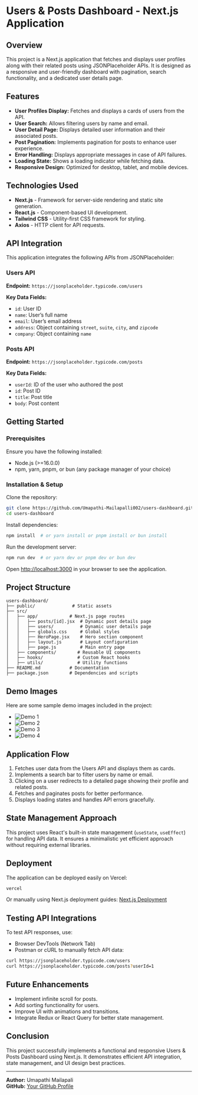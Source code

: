 # Users & Posts Dashboard - Next.js Application

## Overview
This project is a Next.js application that fetches and displays user profiles along with their related posts using JSONPlaceholder APIs. It is designed as a responsive and user-friendly dashboard with pagination, search functionality, and a dedicated user details page.

## Features
- **User Profiles Display:** Fetches and displays a cards of users from the API.
- **User Search:** Allows filtering users by name and email.
- **User Detail Page:** Displays detailed user information and their associated posts.
- **Post Pagination:** Implements pagination for posts to enhance user experience.
- **Error Handling:** Displays appropriate messages in case of API failures.
- **Loading State:** Shows a loading indicator while fetching data.
- **Responsive Design:** Optimized for desktop, tablet, and mobile devices.

## Technologies Used
- **Next.js** - Framework for server-side rendering and static site generation.
- **React.js** - Component-based UI development.
- **Tailwind CSS** - Utility-first CSS framework for styling.
- **Axios** - HTTP client for API requests.

## API Integration
This application integrates the following APIs from JSONPlaceholder:

### Users API
**Endpoint:** `https://jsonplaceholder.typicode.com/users`

**Key Data Fields:**
- `id`: User ID
- `name`: User’s full name
- `email`: User’s email address
- `address`: Object containing `street`, `suite`, `city`, and `zipcode`
- `company`: Object containing `name`

### Posts API
**Endpoint:** `https://jsonplaceholder.typicode.com/posts`

**Key Data Fields:**
- `userId`: ID of the user who authored the post
- `id`: Post ID
- `title`: Post title
- `body`: Post content

## Getting Started

### Prerequisites
Ensure you have the following installed:
- Node.js (>=16.0.0)
- npm, yarn, pnpm, or bun (any package manager of your choice)

### Installation & Setup
Clone the repository:
```bash
git clone https://github.com/Umapathi-Mailapalli002/users-dashboard.git
cd users-dashboard
```
Install dependencies:
```bash
npm install  # or yarn install or pnpm install or bun install
```
Run the development server:
```bash
npm run dev  # or yarn dev or pnpm dev or bun dev
```
Open [http://localhost:3000](http://localhost:3000) in your browser to see the application.

## Project Structure
```
users-dashboard/
├── public/              # Static assets
├── src/
│   ├── app/            # Next.js page routes
│   │   ├── posts/[id].jsx  # Dynamic post details page
│   │   ├── users/          # Dynamic user details page
│   │   ├── globals.css     # Global styles
│   │   ├── HeroPage.jsx    # Hero section component
│   │   ├── layout.js       # Layout configuration
│   │   ├── page.js         # Main entry page
│   ├── components/        # Reusable UI components
│   ├── hooks/             # Custom React hooks
│   ├── utils/             # Utility functions
├── README.md           # Documentation
├── package.json        # Dependencies and scripts
```

## Demo Images

Here are some sample demo images included in the project:

- ![Demo 1](public/demo1.png)
- ![Demo 2](public/demo1.png)
- ![Demo 3](public/demo1.png)
- ![Demo 4](public/demo1.png)

## Application Flow
1. Fetches user data from the Users API and displays them as cards.
2. Implements a search bar to filter users by name or email.
3. Clicking on a user redirects to a detailed page showing their profile and related posts.
4. Fetches and paginates posts for better performance.
5. Displays loading states and handles API errors gracefully.

## State Management Approach
This project uses React's built-in state management (`useState`, `useEffect`) for handling API data. It ensures a minimalistic yet efficient approach without requiring external libraries.

## Deployment
The application can be deployed easily on Vercel:
```bash
vercel
```
Or manually using Next.js deployment guides: [Next.js Deployment](https://nextjs.org/docs/deployment)

## Testing API Integrations
To test API responses, use:
- Browser DevTools (Network Tab)
- Postman or cURL to manually fetch API data:
```bash
curl https://jsonplaceholder.typicode.com/users
curl https://jsonplaceholder.typicode.com/posts?userId=1
```

## Future Enhancements
- Implement infinite scroll for posts.
- Add sorting functionality for users.
- Improve UI with animations and transitions.
- Integrate Redux or React Query for better state management.

## Conclusion
This project successfully implements a functional and responsive Users & Posts Dashboard using Next.js. It demonstrates efficient API integration, state management, and UI design best practices.

---
**Author:** Umapathi Mailapali  
**GitHub:** [Your GitHub Profile](https://github.com/Umapathi-Mailapalli002)